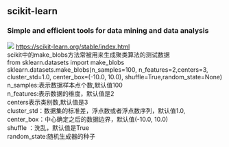 ## scikit-learn
### Simple and efficient tools for data mining and data analysis
![](https://github.com/guangfuhao/ImageCache/raw/master/deeplearning/sk-learn.png)
https://scikit-learn.org/stable/index.html<br>
scikit中的make_blobs方法常被用来生成聚类算法的测试数据<br>
from sklearn.datasets import make_blobs<br>
sklearn.datasets.make_blobs(n_samples=100, n_features=2,centers=3, cluster_std=1.0, center_box=(-10.0, 10.0), shuffle=True,random_state=None)<br>
n_samples:表示数据样本点个数,默认值100<br>
n_features:表示数据的维度，默认值是2<br>
centers表示类别数,默认值是3<br>
cluster_std：数据集的标准差，浮点数或者浮点数序列，默认值1.0,<br>
center_box：中心确定之后的数据边界，默认值(-10.0, 10.0)<br>
shuffle ：洗乱，默认值是True<br>
random_state:随机生成器的种子<br>
